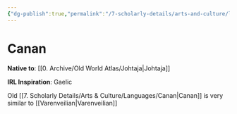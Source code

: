 ```yaml
---
{"dg-publish":true,"permalink":"/7-scholarly-details/arts-and-culture/languages/canan/"}
---
```


# Canan

**Native to**: [[0. Archive/Old World Atlas/Johtaja\|Johtaja]] 

**IRL Inspiration**: Gaelic 

Old [[7. Scholarly Details/Arts & Culture/Languages/Canan\|Canan]] is very similar to [[Varenveilian\|Varenveilian]] 
